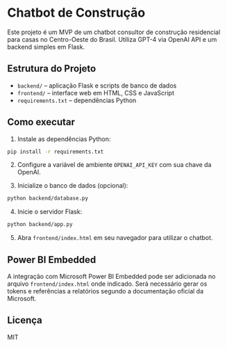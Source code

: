 # Chatbot de Construção

Este projeto é um MVP de um chatbot consultor de construção residencial para casas no Centro-Oeste do Brasil. Utiliza GPT-4 via OpenAI API e um backend simples em Flask.

## Estrutura do Projeto

- `backend/` – aplicação Flask e scripts de banco de dados
- `frontend/` – interface web em HTML, CSS e JavaScript
- `requirements.txt` – dependências Python

## Como executar

1. Instale as dependências Python:

```bash
pip install -r requirements.txt
```

2. Configure a variável de ambiente `OPENAI_API_KEY` com sua chave da OpenAI.

3. Inicialize o banco de dados (opcional):

```bash
python backend/database.py
```

4. Inicie o servidor Flask:

```bash
python backend/app.py
```

5. Abra `frontend/index.html` em seu navegador para utilizar o chatbot.

## Power BI Embedded

A integração com Microsoft Power BI Embedded pode ser adicionada no arquivo `frontend/index.html` onde indicado. Será necessário gerar os tokens e referências a relatórios segundo a documentação oficial da Microsoft.

## Licença

MIT
